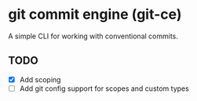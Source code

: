 # git commit engine (git-ce)

A simple CLI for working with conventional commits.

## TODO
- [x] Add scoping
- [ ] Add git config support for scopes and custom types
